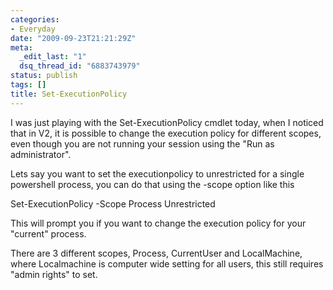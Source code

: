 ```yaml
---
categories:
- Everyday
date: "2009-09-23T21:21:29Z"
meta:
  _edit_last: "1"
  dsq_thread_id: "6883743979"
status: publish
tags: []
title: Set-ExecutionPolicy
---
```

I was just playing with the Set-ExecutionPolicy cmdlet today, when I noticed that in V2, it is possible to change the execution policy for different scopes, even though you are not running your session using the "Run as administrator".

Lets say you want to set the executionpolicy to unrestricted for a single powershell process, you can do that using the -scope option like this

Set-ExecutionPolicy -Scope Process Unrestricted

This will prompt you if you want to change the execution policy for your "current" process.

There are 3 different scopes, Process, CurrentUser and LocalMachine, where Localmachine is computer wide setting for all users, this still requires "admin rights" to set.


